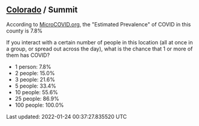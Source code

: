
## [Colorado](/united-states/colorado) / Summit

According to [MicroCOVID.org](http://microcovid.org),
the "Estimated Prevalence" of COVID in this county is 7.8%

If you interact with a certain number of people in this location
(all at once in a group, or spread out across the day), what is the chance that
1 or more of them has COVID?

- 1 person: 7.8%
- 2 people: 15.0%
- 3 people: 21.6%
- 5 people: 33.4%
- 10 people: 55.6%
- 25 people: 86.9%
- 100 people: 100.0%

Last updated: 2022-01-24 00:37:27.835520 UTC
